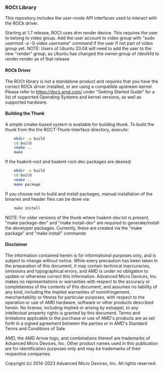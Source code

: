 ### ROCt Library

This repository includes the user-mode API interfaces used to interact with the ROCk driver.

Starting at 1.7 release, ROCt uses drm render device. This requires the user to belong to video group. Add the user account to video group with "sudo usermod -a -G video _username_" command if the user if not part of video group yet.
NOTE: Users of Ubuntu 20.04 will need to add the user to the new "render" group, as Ubuntu has changed the owner:group of /dev/kfd to render:render as of that release

#### ROCk Driver

The ROCt library is not a standalone product and requires that you have the correct ROCk driver installed, or are using a compatible upstream kernel.
Please refer to https://docs.amd.com/ under "Getting Started Guide" for a list of supported Operating Systems and kernel versions, as well as supported hardware.

#### Building the Thunk

A simple cmake-based system is available for building thunk. To build the thunk from the the ROCT-Thunk-Interface directory, execute:

```bash
    mkdir -p build
    cd build
    cmake ..
    make
```

If the hsakmt-roct and hsakmt-roct-dev packages are desired:

```bash
    mkdir -p build
    cd build
    cmake ..
    make package
```
If you choose not to build and install packages, manual installation of the binaries and header files can be done via:
```bash
    make install
```

NOTE: For older versions of the thunk where hsakmt-dev.txt is present, "make package-dev" and "make install-dev" are required to generate/install the developer packages. Currently, these are created via the "make package" and "make install" commands

#### Disclaimer

The information contained herein is for informational purposes only, and is subject to change without notice. While every precaution has been taken in the preparation of this document, it may contain technical inaccuracies, omissions and typographical errors, and AMD is under no obligation to update or otherwise correct this information. Advanced Micro Devices, Inc. makes no representations or warranties with respect to the accuracy or completeness of the contents of this document, and assumes no liability of any kind, including the implied warranties of noninfringement, merchantability or fitness for particular purposes, with respect to the operation or use of AMD hardware, software or other products described herein. No license, including implied or arising by estoppel, to any intellectual property rights is granted by this document. Terms and limitations applicable to the purchase or use of AMD's products are as set forth in a signed agreement between the parties or in AMD's Standard Terms and Conditions of Sale.

AMD, the AMD Arrow logo, and combinations thereof are trademarks of Advanced Micro Devices, Inc. Other product names used in this publication are for identification purposes only and may be trademarks of their respective companies.

Copyright (c) 2014-2023 Advanced Micro Devices, Inc. All rights reserved.
